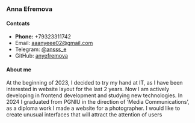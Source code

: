 ### Anna Efremova

#### Contcats

* **Phone:** +79323311742
* Email: aaanyeee02@gmail.com
* Telegram: [@ansss_e](https://t.me/ansss_e)
* GitHub: [anyefremova](https://github.com/anyefremova)

#### About me


At the beginning of 2023, I decided to try my hand at IT, as I have been interested in website layout for the last 2 years. Now I am actively developing in frontend development and studying new technologies.
In 2024 I graduated from PGNIU in the direction of ‘Media Communications’, as a diploma work I made a website for a photographer.
I would like to create unusual interfaces that will attract the attention of users
